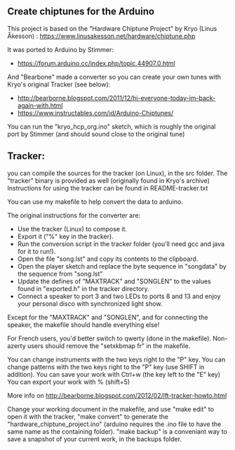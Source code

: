 


## Create chiptunes for the Arduino

This project is based on the "Hardware Chiptune Project" by Kryo (Linus Åkesson) : https://www.linusakesson.net/hardware/chiptune.php

It was ported to Arduino by Stimmer: 
- https://forum.arduino.cc/index.php/topic,44907.0.html


And "Bearbone" made a converter so you can create your own tunes with Kryo's original Tracker (see below):

- http://bearborne.blogspot.com/2011/12/hi-everyone-today-im-back-again-with.html
- https://www.instructables.com/id/Arduino-Chiptunes/


You can run the "kryo_hcp_org.ino" sketch, which is roughly the original port by Stimmer (and should sound close to the original tune)




## Tracker:

you can compile the sources for the tracker (on Linux), in the src folder. The "tracker" binary is provided as well (originally found in Kryo's archive)
Instructions for using the tracker can be found in README-tracker.txt

You can use my makefile to help convert the data to arduino.

The original instructions for the converter are:


- Use the tracker (Linux) to compose it.
- Export it ("%" key in the tracker).
- Run the conversion script in the tracker folder (you'll need gcc and java for it to run!).
- Open the file "song.lst" and copy its contents to the clipboard.
- Open the player sketch and replace the byte sequence in "songdata" by the sequence from "song.lst"
- Update the defines of "MAXTRACK" and "SONGLEN" to the values found in "exported.h" in the tracker directory.
- Connect a speaker to port 3 and two LEDs to ports 8 and 13 and enjoy your personal disco with synchronized light show.


Except for the "MAXTRACK" and "SONGLEN", and for connecting the speaker, the makefile should handle everything else!


For French users, you'd better switch to qwerty (done in the makefile). Non-azerty users should remove the "setxkbmap fr" in the makefile.

You can change instruments with the two keys right to the "P" key.
You can change patterns with the two keys right to the "P" key (use SHIFT in addition).
You can save your work with Ctrl+w (the key left to the "E" key)
You can export your work with % (shift+5)

More info on http://bearborne.blogspot.com/2012/02/lft-tracker-howto.html


Change your working document in the makefile, and use "make edit" to open it with the tracker, "make convert" to generate the "hardware_chiptune_project.ino" (arduino requires the .ino file to have the same name as the containing folder). "make backup" is a conveniant way to save a snapshot of your current work, in the backups folder.


